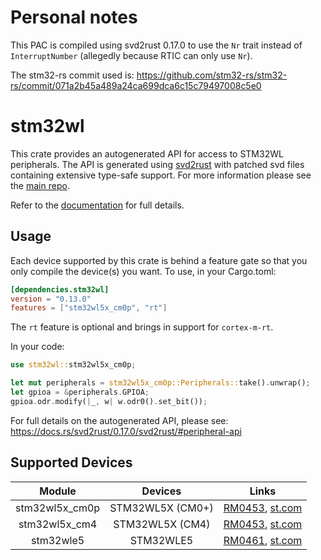 # Personal notes

This PAC is compiled using svd2rust 0.17.0 to use the `Nr` trait instead of `InterruptNumber` (allegedly because RTIC can only use `Nr`).

The stm32-rs commit used is: https://github.com/stm32-rs/stm32-rs/commit/071a2b45a489a24ca699dca6c15c79497008c5e0

# stm32wl
This crate provides an autogenerated API for access to STM32WL peripherals.
The API is generated using [svd2rust] with patched svd files containing
extensive type-safe support. For more information please see the [main repo].

Refer to the [documentation] for full details.

[svd2rust]: https://github.com/japaric/svd2rust
[main repo]: https://github.com/stm32-rs/stm32-rs
[documentation]: https://docs.rs/stm32wl/latest/stm32wl/

## Usage
Each device supported by this crate is behind a feature gate so that you only
compile the device(s) you want. To use, in your Cargo.toml:

```toml
[dependencies.stm32wl]
version = "0.13.0"
features = ["stm32wl5x_cm0p", "rt"]
```

The `rt` feature is optional and brings in support for `cortex-m-rt`.

In your code:

```rust
use stm32wl::stm32wl5x_cm0p;

let mut peripherals = stm32wl5x_cm0p::Peripherals::take().unwrap();
let gpioa = &peripherals.GPIOA;
gpioa.odr.modify(|_, w| w.odr0().set_bit());
```

For full details on the autogenerated API, please see:
https://docs.rs/svd2rust/0.17.0/svd2rust/#peripheral-api

## Supported Devices

| Module | Devices | Links |
|:------:|:-------:|:-----:|
| stm32wl5x_cm0p | STM32WL5X (CM0+) | [RM0453](https://www.st.com/resource/en/reference_manual/dm00451556-stm32wl5x-advanced-armbased-32bit-mcus-with-subghz-radio-solution-stmicroelectronics.pdf), [st.com](https://www.st.com/en/microcontrollers-microprocessors/stm32wl5x.html) |
| stm32wl5x_cm4 | STM32WL5X (CM4) | [RM0453](https://www.st.com/resource/en/reference_manual/dm00451556-stm32wl5x-advanced-armbased-32bit-mcus-with-subghz-radio-solution-stmicroelectronics.pdf), [st.com](https://www.st.com/en/microcontrollers-microprocessors/stm32wl5x.html) |
| stm32wle5 | STM32WLE5 | [RM0461](https://www.st.com/resource/en/reference_manual/dm00530369-stm32wlex-advanced-armbased-32bit-mcus-with-subghz-radio-solution-stmicroelectronics.pdf), [st.com](https://www.st.com/en/microcontrollers-microprocessors/stm32wlex.html) |
